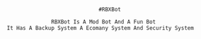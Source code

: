                                             #RBXBot
	
                             RBXBot Is A Mod Bot And A Fun Bot
               It Has A Backup System A Ecomany System And Security System
